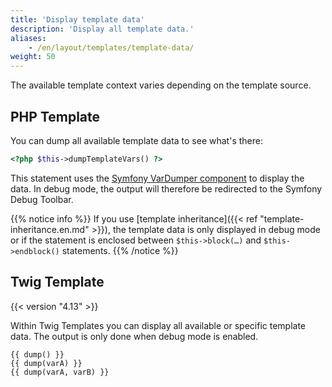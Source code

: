 ```yaml
---
title: 'Display template data'
description: 'Display all template data.'
aliases:
    - /en/layout/templates/template-data/
weight: 50
---
```


The available template context varies depending on the template source. 


## PHP Template

You can dump all available template data to see what's there:

```php
<?php $this->dumpTemplateVars() ?>
```

This statement uses the [Symfony VarDumper component](https://symfony.com/doc/current/components/var_dumper.html) to 
display the data. In debug mode, the output will therefore be redirected to the Symfony Debug Toolbar.

{{% notice info %}}
If you use [template inheritance]({{< ref "template-inheritance.en.md" >}}), the template data is only displayed in
debug mode or if the statement is enclosed between `$this->block(…)` and `$this->endblock()` statements.
{{% /notice %}}


## Twig Template

{{< version "4.13" >}}

Within Twig Templates you can display all available or specific template data.
The output is only done when debug mode is enabled.

```twig
{{ dump() }}
{{ dump(varA) }}
{{ dump(varA, varB) }}

```
